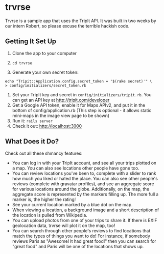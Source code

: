 trvrse
======

Trvrse is a sample app that uses the TripIt API. It was built in two weeks by our intern Robert, so please excuse the terrible hackish code.

Getting It Set Up
-----------------

1. Clone the app to your computer

1. `cd trvrse`

1. Generate your own secret token: 
```
echo "Tripit::Application.config.secret_token = '$(rake secret)'" \
> config/initializers/secret_token.rb
```

1. Set your TripIt key and secret in `config/initializers/tripit.rb`. You can get an API key at <http://tripit.com/developer>
1. Get a Google API token, enable it for Maps APIv2, and put it in the bottom of config/application.rb (This step is optional - it allows static mini-maps in the image view page to be shown)
1. Run it: `rails server`
1. Check it out: <http://localhost:3000>

What Does it Do?
----------------

Check out all these shmancy features:

- You can log in with your TripIt account, and see all your trips plotted on a map. You can also see locations other people have gone too.
- You can review locations you've been to, complete with a slider to rank how much you liked or hated the place. You can also see other people's reviews (complete with gravatar profiles), and see an aggregate score for various locations around the globe. Additionally, on the map, the aggregate score is represented by the markers filling up. The more full a marker is, the higher the rating!
- See your current location marked by a blue dot on the map.
- When viewing a location, a background image and a short description of the location is pulled from Wikipedia.
- You can upload photos from one of your trips to share it. If there is EXIF geolocation data, trvrse will plot it on the map, too!
- You can search through other people's reviews to find locations that match the types of things you want to do! For instance, if somebody reviews Paris as "Awesome! It had great food!" then you can search for "great food" and Paris will be one of the locations that shows up.
